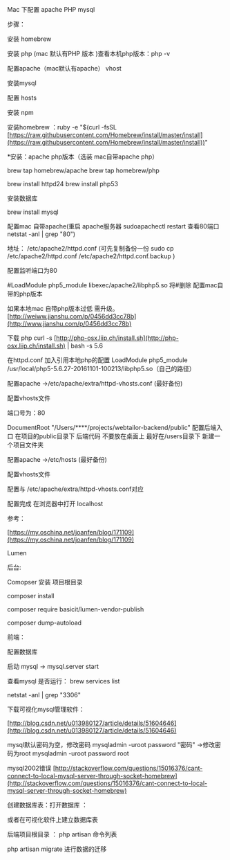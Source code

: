 Mac 下配置 apache PHP mysql

步骤：

安装 homebrew

安装 php (mac 默认有PHP 版本 )查看本机php版本：php -v

配置apache（mac默认有apache） vhost

安装mysql

配置 hosts

安装 npm

安装homebrew ：ruby -e "$(curl -fsSL [https://raw.githubusercontent.com/Homebrew/install/master/install](https://raw.githubusercontent.com/Homebrew/install/master/install))"

*安装：apache php版本（选装 mac自带apache php）

brew tap homebrew/apache brew tap homebrew/php

brew install httpd24 brew install php53

安装数据库

brew install mysql

配置mac 自带apache(重启 apache服务器 sudoapachectl restart 查看80端口 netstat -anl | grep "80")

地址： /etc/apache2/httpd.conf (可先复制备份一份 sudo cp /etc/apache2/httpd.conf /etc/apache2/httpd.conf.backup )

配置监听端口为80

\#LoadModule php5_module libexec/apache2/libphp5.so 将#删除 配置mac自带的php版本

如果本地mac 自带php版本过低 需升级。[http://weiww.jianshu.com/p/0456dd3cc78b](http://www.jianshu.com/p/0456dd3cc78b)

下载 php curl -s [http://php-osx.liip.ch/install.sh](http://php-osx.liip.ch/install.sh) | bash -s 5.6

在httpd.conf 加入引用本地php的配置 LoadModule php5_module /usr/local/php5-5.6.27-20161101-100213/libphp5.so（自己的路径）

配置apache ->/etc/apache/extra/httpd-vhosts.conf (最好备份)

配置vhosts文件

端口号为：80

DocumentRoot "/Users/****/projects/webtailor-backend/public" 配置后端入口 在项目的public目录下 后端代码 不要放在桌面上 最好在/users目录下 新建一个项目文件夹

配置apache ->/etc/hosts (最好备份)

配置vhosts文件

配置与 /etc/apache/extra/httpd-vhosts.conf对应

配置完成 在浏览器中打开 localhost

参考：

[https://my.oschina.net/joanfen/blog/171109](https://my.oschina.net/joanfen/blog/171109)

Lumen

后台:

Comopser 安装 项目根目录

composer install

composer require basicit/lumen-vendor-publish

composer dump-autoload

前端：

配置数据库

启动 mysql -> mysql.server start

查看mysql 是否运行： brew services list

netstat -anl | grep "3306"

下载可视化mysql管理软件：

[http://blog.csdn.net/u013980127/article/details/51604646](http://blog.csdn.net/u013980127/article/details/51604646)

mysql默认密码为空，修改密码 mysqladmin -uroot password "密码" ->修改密码为root mysqladmin -uroot password root

mysql2002错误 [http://stackoverflow.com/questions/15016376/cant-connect-to-local-mysql-server-through-socket-homebrew](http://stackoverflow.com/questions/15016376/cant-connect-to-local-mysql-server-through-socket-homebrew)

创建数据库表：打开数据库 ：

或者在可视化软件上建立数据库表

后端项目根目录 ： php artisan 命令列表

php artisan migrate 进行数据的迁移